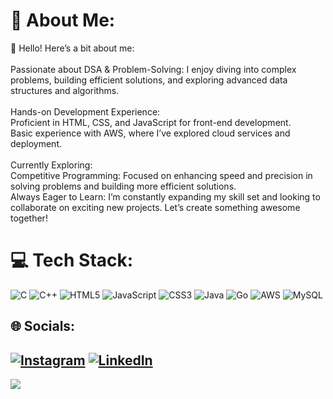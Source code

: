 # 💫 About Me:
👋 Hello! Here’s a bit about me:<br><br>Passionate about DSA & Problem-Solving: I enjoy diving into complex problems, building efficient solutions, and exploring advanced data structures and algorithms.<br><br>Hands-on Development Experience:<br>Proficient in HTML, CSS, and JavaScript for front-end development.<br>Basic experience with AWS, where I’ve explored cloud services and deployment.<br><br>Currently Exploring:<br>Competitive Programming: Focused on enhancing speed and precision in solving problems and building more efficient solutions.<br>Always Eager to Learn: I’m constantly expanding my skill set and looking to collaborate on exciting new projects. Let’s create something awesome together!


# 💻 Tech Stack:
![C](https://img.shields.io/badge/c-%2300599C.svg?style=for-the-badge&logo=c&logoColor=white) ![C++](https://img.shields.io/badge/c++-%2300599C.svg?style=for-the-badge&logo=c%2B%2B&logoColor=white) ![HTML5](https://img.shields.io/badge/html5-%23E34F26.svg?style=for-the-badge&logo=html5&logoColor=white) ![JavaScript](https://img.shields.io/badge/javascript-%23323330.svg?style=for-the-badge&logo=javascript&logoColor=%23F7DF1E) ![CSS3](https://img.shields.io/badge/css3-%231572B6.svg?style=for-the-badge&logo=css3&logoColor=white) ![Java](https://img.shields.io/badge/java-%23ED8B00.svg?style=for-the-badge&logo=openjdk&logoColor=white) ![Go](https://img.shields.io/badge/go-%2300ADD8.svg?style=for-the-badge&logo=go&logoColor=white) ![AWS](https://img.shields.io/badge/AWS-%23FF9900.svg?style=for-the-badge&logo=amazon-aws&logoColor=white) ![MySQL](https://img.shields.io/badge/mysql-4479A1.svg?style=for-the-badge&logo=mysql&logoColor=white)


## 🌐 Socials:
[![Instagram](https://img.shields.io/badge/Instagram-%23E4405F.svg?logo=Instagram&logoColor=white)](https://instagram.com/shreyanshchaubeyy) [![LinkedIn](https://img.shields.io/badge/LinkedIn-%230077B5.svg?logo=linkedin&logoColor=white)](https://linkedin.com/in/https://www.linkedin.com/in/shreyansh-chaubey-508395233/) 
---
[![](https://visitcount.itsvg.in/api?id=shreyanshchaubey&icon=0&color=4)](https://visitcount.itsvg.in)

<!-- Proudly created with GPRM ( https://gprm.itsvg.in ) -->
